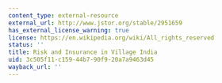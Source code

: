```yaml
---
content_type: external-resource
external_url: http://www.jstor.org/stable/2951659
has_external_license_warning: true
license: https://en.wikipedia.org/wiki/All_rights_reserved
status: ''
title: Risk and Insurance in Village India
uid: 3c505f11-c159-44b7-90f9-20a7a9463d45
wayback_url: ''
---
```

